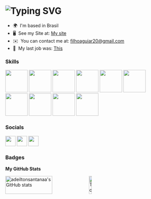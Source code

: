 ![Typing SVG](https://readme-typing-svg.herokuapp.com?size=40&duration=4000&color=0891B2&multiline=true&width=800&height=90&lines=Welcome+to+my+profile+)
==============================================

* 🌍  I'm based in Brasil
* 🖥️  See my Site at: [My site](http://vercel.com/adeiltonsantanaa/site-adeilton-santana)
* ✉️  You can contact me at: [filhoaguiar20@gmail.com](mailto:filhoaguiar20@gmail.com)
* 🚀  My last job was: [This](http://mob-mentorias.vercel.app/)

### Skills

<p align="left">
<img id="skill-icon" height="70px" width="70px" src="https://cdn.jsdelivr.net/gh/devicons/devicon/icons/java/java-original.svg" />
                <img id="skill-icon" height="70px" width="70px" src="https://cdn.jsdelivr.net/gh/devicons/devicon/icons/spring/spring-original.svg" />
                <img id="skill-icon" height="70px" width="70px" src="https://cdn.jsdelivr.net/gh/devicons/devicon/icons/typescript/typescript-original.svg" />
                <img id="skill-icon" height="70px" width="70px" src="https://cdn.jsdelivr.net/gh/devicons/devicon/icons/react/react-original.svg" />
                <img id="skill-icon" height="70px" width="70px" src="https://cdn.jsdelivr.net/gh/devicons/devicon/icons/mysql/mysql-original.svg" />
                <img id="skill-icon" height="70px" width="70px" src="https://cdn.jsdelivr.net/gh/devicons/devicon/icons/postgresql/postgresql-original.svg" />
                <img id="skill-icon" height="70px" width="70px" src="https://cdn.jsdelivr.net/gh/devicons/devicon/icons/docker/docker-original.svg" />
                <img id="skill-icon" height="70px" width="70px" src="https://cdn.jsdelivr.net/gh/devicons/devicon/icons/git/git-original.svg" />
                <img id="skill-icon" height="70px" width="70px" src="https://cdn.jsdelivr.net/gh/devicons/devicon/icons/github/github-original.svg" />
                <img id="skill-icon" height="70px" width="70px" src="https://cdn.jsdelivr.net/gh/devicons/devicon/icons/amazonwebservices/amazonwebservices-original.svg" />
</p>


### Socials

<p align="left"> <a href="https://www.github.com/adeiltonsantanaa" target="_blank" rel="noreferrer"><img src="https://raw.githubusercontent.com/danielcranney/readme-generator/main/public/icons/socials/github-dark.svg" width="32" height="32" /></a> <a href="http://www.instagram.com/_aguiarf/" target="_blank" rel="noreferrer"><img src="https://raw.githubusercontent.com/danielcranney/readme-generator/main/public/icons/socials/instagram.svg" width="32" height="32" /></a> <a href="https://www.linkedin.com/in/adeilton-santana-520092220/" target="_blank" rel="noreferrer"><img src="https://raw.githubusercontent.com/danielcranney/readme-generator/main/public/icons/socials/linkedin.svg" width="32" height="32" /></a></p>


### Badges

<b>My GitHub Stats</b>

<div style="display: flex">
<a style="padding-right: 32px" href="http://www.github.com/adeiltonsantanaa"><img height="50%" width="80%" src="https://github-readme-stats.vercel.app/api?username=adeiltonsantanaa&show_icons=true&&hide=stars,issues&title_color=ffffff&text_color=14b8a6&icon_color=3382ed&bg_color=000000&hide_border=false" alt="adeiltonsantanaa's GitHub stats" /></a>
<a href="https://github.com/adeiltonsantanaa" align="left"><img height="50%" width="28.3%" src="https://github-readme-stats.vercel.app/api/top-langs/?username=adeiltonsantanaa&langs_count=10&&title_color=ffffff&text_color=14b8a6&icon_color=3382ed&bg_color=000000&hide_border=false&locale=en&custom_title=Top%20%Languages&hide=html,css" alt="Top Languages" /></a>
</div>







